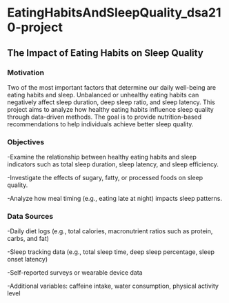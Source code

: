 # EatingHabitsAndSleepQuality_dsa210-project

## The Impact of Eating Habits on Sleep Quality

### Motivation

Two of the most important factors that determine our daily well-being are eating habits and sleep.
Unbalanced or unhealthy eating habits can negatively affect sleep duration, deep sleep ratio, and sleep latency.
This project aims to analyze how healthy eating habits influence sleep quality through data-driven methods.
The goal is to provide nutrition-based recommendations to help individuals achieve better sleep quality.

### Objectives

-Examine the relationship between healthy eating habits and sleep indicators such as total sleep duration, sleep latency, and sleep efficiency.

-Investigate the effects of sugary, fatty, or processed foods on sleep quality.

-Analyze how meal timing (e.g., eating late at night) impacts sleep patterns.

### Data Sources

-Daily diet logs (e.g., total calories, macronutrient ratios such as protein, carbs, and fat)

-Sleep tracking data (e.g., total sleep time, deep sleep percentage, sleep onset latency)

-Self-reported surveys or wearable device data 

-Additional variables: caffeine intake, water consumption, physical activity level
